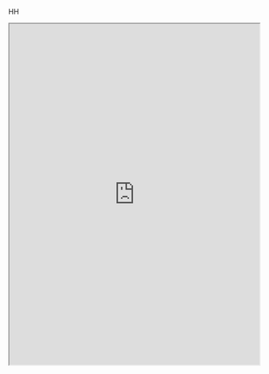 HH
<iframe src="https://www.codesters.com/embed/v1/preview/9091f949dc1045b7b447c702488b1d95/" height="680" width="500"></iframe>
